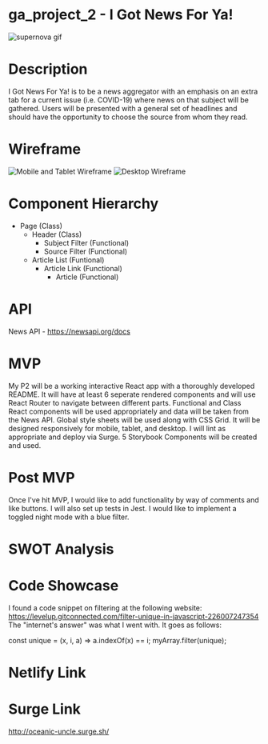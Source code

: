 # ga_project_2 - I Got News For Ya!

![supernova gif](https://i.imgur.com/7qE5zF6.gif)

# Description

I Got News For Ya! is to be a news aggregator with an emphasis on an extra tab for a current issue (i.e. COVID-19) where news on that subject will be gathered. Users will be presented with a general set of headlines and should have the opportunity to choose the source from whom they read.

# Wireframe

![Mobile and Tablet Wireframe](https://i.imgur.com/teKW9Tf.jpg)
![Desktop Wireframe](https://i.imgur.com/BY7QRce.jpg)

# Component Hierarchy

- Page (Class)
  - Header (Class)
    - Subject Filter (Functional)
    - Source Filter (Functional)
  - Article List (Funtional)
    - Article Link (Functional)
      - Article (Functional)

# API

News API - https://newsapi.org/docs

# MVP

My P2 will be a working interactive React app with a thoroughly developed README. It will have at least 6 seperate rendered components and will use React Router to navigate between different parts. Functional and Class React components will be used appropriately and data will be taken from the News API. Global style sheets will be used along with CSS Grid. It will be designed responsively for mobile, tablet, and desktop. I will lint as appropriate and deploy via Surge. 5 Storybook Components will be created and used.

# Post MVP

Once I've hit MVP, I would like to add functionality by way of comments and like buttons. I will also set up tests in Jest. I would like to implement a toggled night mode with a blue filter.

# SWOT Analysis

# Code Showcase

I found a code snippet on filtering at the following website: https://levelup.gitconnected.com/filter-unique-in-javascript-226007247354
The "internet's answer" was what I went with. It goes as follows:

const unique = (x, i, a) => a.indexOf(x) == i;
myArray.filter(unique);

# Netlify Link

<!-- https://dazzling-wright-a379f7.netlify.com/ -->

# Surge Link

http://oceanic-uncle.surge.sh/
